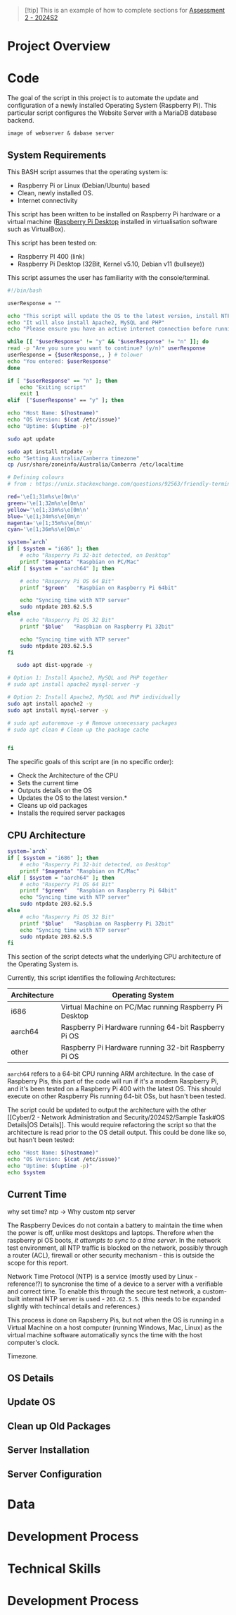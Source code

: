 >[!tip] This is an example of how to complete sections for [Assessment 2 - 2024S2](Cyber/2%20-%20Network%20Administration%20and%20Security/2024S2/Assessment%202%20-%202024S2.md)



# Project Overview


# Code

The goal of the script in this project is to automate the update and configuration of a newly installed Operating System (Raspberry Pi). This particular script configures the Website Server with a MariaDB database backend. 

`image of webserver & dabase server`

## System Requirements

This BASH script assumes that the operating system is:
- Raspberry Pi or Linux (Debian/Ubuntu) based
- Clean, newly installed OS.
- Internet connectivity

This script has been written to be installed on Raspberry Pi hardware or a virtual machine ([Raspberry Pi Desktop](https://www.raspberrypi.com/software/raspberry-pi-desktop/) installed in virtualisation software such as VirtualBox).

This script has been tested on:
- Raspberry PI 400 (link)
- Raspberry Pi Desktop (32Bit, Kernel v5.10, Debian v11 (bullseye))

This script assumes the user has familiarity with the console/terminal.

```bash
#!/bin/bash

userResponse = ""

echo "This script will update the OS to the latest version, install NTP and set the timezone to Australia/Canberra"
echo "It will also install Apache2, MySQL and PHP"
echo "Please ensure you have an active internet connection before running this script"

while [[ "$userResponse" != "y" && "$userResponse" != "n" ]]; do
read -p "Are you sure you want to continue? (y/n)" userResponse
userResponse = {$userResponse,, } # tolower
echo "You entered: $userResponse"
done

if [ "$userResponse" == "n" ]; then
    echo "Exiting script"
    exit 1
elif  ["$userResponse" == "y" ]; then

echo "Host Name: $(hostname)"
echo "OS Version: $(cat /etc/issue)"
echo "Uptime: $(uptime -p)"

sudo apt update

sudo apt install ntpdate -y
echo "Setting Australia/Canberra timezone"
cp /usr/share/zoneinfo/Australia/Canberra /etc/localtime

# Defining colours
# from : https://unix.stackexchange.com/questions/92563/friendly-terminal-color-names-in-shell-scripts

red='\e[1;31m%s\e[0m\n'
green='\e[1;32m%s\e[0m\n'
yellow='\e[1;33m%s\e[0m\n'
blue='\e[1;34m%s\e[0m\n'
magenta='\e[1;35m%s\e[0m\n'
cyan='\e[1;36m%s\e[0m\n'

system=`arch`
if [ $system = "i686" ]; then
    # echo "Rasperry Pi 32-bit detected, on Desktop"
    printf "$magenta" "Raspbian on PC/Mac"
elif [ $system = "aarch64" ]; then

    # echo "Rasperry Pi OS 64 Bit"
    printf "$green"   "Raspbian on Raspberry Pi 64bit"

    echo "Syncing time with NTP server"
    sudo ntpdate 203.62.5.5
else
    # echo "Rasperry Pi OS 32 Bit"
    printf "$blue"   "Raspbian on Raspberry Pi 32bit"

    echo "Syncing time with NTP server"
    sudo ntpdate 203.62.5.5
fi

   sudo apt dist-upgrade -y

# Option 1: Install Apache2, MySQL and PHP together
# sudo apt install apache2 mysql-server -y

# Option 2: Install Apache2, MySQL and PHP individually
sudo apt install apache2 -y
sudo apt install mysql-server -y

# sudo apt autoremove -y # Remove unnecessary packages
# sudo apt clean # Clean up the package cache


fi
```

The specific goals of this script are (in no specific order):
- Check the Architecture of the CPU
- Sets the current time
- Outputs details on the OS
- Updates the OS to the latest version.*
- Cleans up old packages
- Installs the required server packages




## CPU Architecture
```bash
system=`arch`
if [ $system = "i686" ]; then
    # echo "Rasperry Pi 32-bit detected, on Desktop"
    printf "$magenta" "Raspbian on PC/Mac"
elif [ $system = "aarch64" ]; then
    # echo "Rasperry Pi OS 64 Bit"
    printf "$green"   "Raspbian on Raspberry Pi 64bit"
    echo "Syncing time with NTP server"
    sudo ntpdate 203.62.5.5
else
    # echo "Rasperry Pi OS 32 Bit"
    printf "$blue"   "Raspbian on Raspberry Pi 32bit"
    echo "Syncing time with NTP server"
    sudo ntpdate 203.62.5.5
fi
```

This section of the script detects what the underlying CPU architecture of the Operating System is.

Currently, this script identifies the following Architectures:

| Architecture | Operating System                                       |
| ------------ | ------------------------------------------------------ |
| i686         | Virtual Machine on PC/Mac running Raspberry Pi Desktop |
| aarch64      | Raspberry Pi Hardware running 64-bit Raspberry Pi OS   |
| other        | Raspberry Pi Hardware running 32-bit Raspberry Pi OS   |
`aarch64` refers to a 64-bit CPU running ARM architecture. In the case of Raspberry Pis, this part of the code will run if it's a modern Raspberry Pi, and it's been tested on a Raspberry Pi 400 with the latest OS. This should execute on other Raspberry Pis running 64-bit OSs, but hasn't been tested.

The script could be updated to output the architecture with the other [[Cyber/2 - Network Administration and Security/2024S2/Sample Task#OS Details|OS Details]]. This would require refactoring the script so that the architecture is read prior to the OS detail output. This could be done like so, but hasn't been tested:

```bash
echo "Host Name: $(hostname)"
echo "OS Version: $(cat /etc/issue)"
echo "Uptime: $(uptime -p)"
echo $system
```

## Current Time

why set time?
ntp
-> Why custom ntp server

The Raspberry Devices do not contain a battery to maintain the time when the power is off, unlike most desktops and laptops. Therefore when the raspberry pi OS boots, *it attempts to sync to a time server*. In the network test environment, all NTP traffic is blocked on the network, possibly through a router (ACL), firewall or other security mechanism - this is outside the scope for this report.

Network Time Protocol (NTP) is a service (mostly used by Linux - reference!?) to syncronise the time of a device to a server with a verifiable and correct time. To enable this through the secure test network, a custom-built internal NTP server is used - `203.62.5.5`. (this needs to be expanded slightly with techincal details and references.)

This process is done on Rapsberry Pis, but not when the OS is running in a Virtual Machine on a host computer (running Windows, Mac, Linux) as the virtual machine software automatically syncs the time with the host computer's clock.

Timezone.


## OS Details

## Update OS

## Clean up Old Packages

## Server Installation

## Server Configuration






# Data



# Development Process


# Technical Skills


# Development Process


